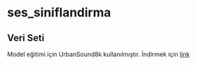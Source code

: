 # ses_siniflandirma

## Veri Seti

Model eğitimi için UrbanSound8k kullanılmıştır. İndirmek için [link](https://urbansounddataset.weebly.com/urbansound8k.html)
